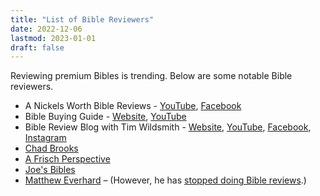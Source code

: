 ```yaml
---
title: "List of Bible Reviewers"
date: 2022-12-06
lastmod: 2023-01-01
draft: false
---
```


Reviewing premium Bibles is trending. Below are some notable Bible reviewers.

- A Nickels Worth Bible Reviews - [YouTube](https://www.youtube.com/@anickelsworthbiblereviews), [Facebook](https://facebook.com/officialanickelsworth)
- Bible Buying Guide - [Website](https://biblebuyingguide.com), [YouTube](https://www.youtube.com/@BibleBuyingGuide)
- Bible Review Blog with Tim Wildsmith - [Website](https://www.biblereviewblog.com), [YouTube](https://www.youtube.com/@timwildsmith), [Facebook](https://www.facebook.com/BibleReviewBlog/), [Instagram](https://www.instagram.com/biblereviewblog/) 
- [Chad Brooks](https://www.youtube.com/@revchadbrooks)
- [A Frisch Perspective](https://www.youtube.com/@AFrischPerspective)
- [Joe's Bibles](https://www.youtube.com/@joesbibles5636)
- [Matthew Everhard](https://youtube.com/playlist?list=PLWctVi0LWLsAE8OawOHmrrZgLu3ryOrFK) – (However, he has [stopped doing Bible reviews](https://youtu.be/ebNFzPpZNOI).)
